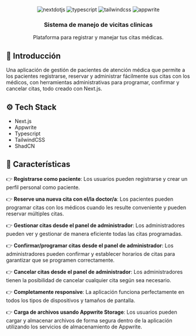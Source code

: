 <div align="center">
  <br />

  <div>
    <img src="https://img.shields.io/badge/-Next_JS-black?style=for-the-badge&logoColor=white&logo=nextdotjs&color=000000" alt="nextdotjs" />
    <img src="https://img.shields.io/badge/-TypeScript-black?style=for-the-badge&logoColor=white&logo=typescript&color=3178C6" alt="typescript" />
    <img src="https://img.shields.io/badge/-Tailwind_CSS-black?style=for-the-badge&logoColor=white&logo=tailwindcss&color=06B6D4" alt="tailwindcss" />
    <img src="https://img.shields.io/badge/-Appwrite-black?style=for-the-badge&logoColor=white&logo=appwrite&color=FD366E" alt="appwrite" />
  </div>

  <h3 align="center">Sistema de manejo de vicitas clinicas</h3>

   <div align="center">
      Plataforma para registrar y manejar tus citas médicas.
    </div>
</div>

## <a name="introduction">🤖 Introducción</a>

Una aplicación de gestión de pacientes de atención médica que permite a los pacientes registrarse, reservar y administrar fácilmente sus citas con los médicos, con herramientas administrativas para programar, confirmar y cancelar citas, todo creado con Next.js.

## <a name="tech-stack">⚙️ Tech Stack</a>

- Next.js
- Appwrite
- Typescript
- TailwindCSS
- ShadCN

## <a name="features">🔋 Características</a>

👉 **Registrarse como paciente**: Los usuarios pueden registrarse y crear un perfil personal como paciente.

👉 **Reserve una nueva cita con el/la doctor/a**: Los pacientes pueden programar citas con los médicos cuando les resulte conveniente y pueden reservar múltiples citas.

👉 **Gestionar citas desde el panel de administrador**: Los administradores pueden ver y gestionar de manera eficiente todas las citas programadas.

👉 **Confirmar/programar citas desde el panel de administrador**: Los administradores pueden confirmar y establecer horarios de citas para garantizar que se programen correctamente.

👉 **Cancelar citas desde el panel de administrador**: Los administradores tienen la posibilidad de cancelar cualquier cita según sea necesario.

👉 **Completamente responsive**: La aplicación funciona perfectamente en todos los tipos de dispositivos y tamaños de pantalla.

👉 **Carga de archivos usando Appwrite Storage**: Los usuarios pueden cargar y almacenar archivos de forma segura dentro de la aplicación utilizando los servicios de almacenamiento de Appwrite.

